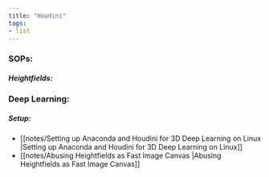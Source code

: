 ```yaml
---
title: "Houdini"
tags:
- list
---
```

### SOPs:
##### Heightfields:

### Deep Learning:
##### Setup:
- [[notes/Setting up Anaconda and Houdini for 3D Deep Learning on Linux |Setting up Anaconda and Houdini for 3D Deep Learning on Linux]]
- [[notes/Abusing Heightfields as Fast Image Canvas |Abusing Heightfields as Fast Image Canvas]]
